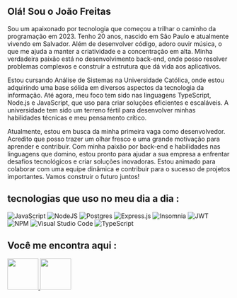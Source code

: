 ## Olá! Sou o João Freitas

Sou um apaixonado por tecnologia que começou a trilhar o caminho da programação em 2023. Tenho 20 anos, nascido em São Paulo e atualmente vivendo em Salvador. Além de desenvolver código, adoro ouvir música, o que me ajuda a manter a criatividade e a concentração em alta. Minha verdadeira paixão está no desenvolvimento back-end, onde posso resolver problemas complexos e construir a estrutura que dá vida aos aplicativos.

Estou cursando Análise de Sistemas na Universidade Católica, onde estou adquirindo uma base sólida em diversos aspectos da tecnologia da informação. Até agora, meu foco tem sido nas linguagens TypeScript, Node.js e JavaScript, que uso para criar soluções eficientes e escaláveis. A universidade tem sido um terreno fértil para desenvolver minhas habilidades técnicas e meu pensamento crítico.

Atualmente, estou em busca da minha primeira vaga como desenvolvedor. Acredito que posso trazer um olhar fresco e uma grande motivação para aprender e contribuir. Com minha paixão por back-end e habilidades nas linguagens que domino, estou pronto para ajudar a sua empresa a enfrentar desafios tecnológicos e criar soluções inovadoras. Estou animado para colaborar com uma equipe dinâmica e contribuir para o sucesso de projetos importantes. Vamos construir o futuro juntos!

## tecnologias que uso no meu dia a dia : 
![JavaScript](https://img.shields.io/badge/javascript-%23323330.svg?style=for-the-badge&logo=javascript&logoColor=%23F7DF1E)
![NodeJS](https://img.shields.io/badge/node.js-6DA55F?style=for-the-badge&logo=node.js&logoColor=white)
![Postgres](https://img.shields.io/badge/postgres-%23316192.svg?style=for-the-badge&logo=postgresql&logoColor=white)
![Express.js](https://img.shields.io/badge/express.js-%23404d59.svg?style=for-the-badge&logo=express&logoColor=%2361DAFB)
![Insomnia](https://img.shields.io/badge/Insomnia-black?style=for-the-badge&logo=insomnia&logoColor=5849BE)
![JWT](https://img.shields.io/badge/JWT-black?style=for-the-badge&logo=JSON%20web%20tokens)
![NPM](https://img.shields.io/badge/NPM-%23000000.svg?style=for-the-badge&logo=npm&logoColor=white)
![Visual Studio Code](https://img.shields.io/badge/Visual%20Studio%20Code-0078d7.svg?style=for-the-badge&logo=visual-studio-code&logoColor=white)
![TypeScript](https://img.shields.io/badge/typescript-%23007ACC.svg?style=for-the-badge&logo=typescript&logoColor=white)

## Você me encontra aqui : 
<a target="_blank" href="https://www.linkedin.com/in/jo%C3%A3o-freitas-597216286/"> 
<img src ="https://images-profiles.s3.us-west-004.backblazeb2.com/link-1.png" style="width:70px"/> 
</a>
<a target="_blank" href="mailto:joaodacf@gmail.com"> 
<img src ="https://images-profiles.s3.us-west-004.backblazeb2.com/mail-1.png" style="width:70px"/> 
</a>
